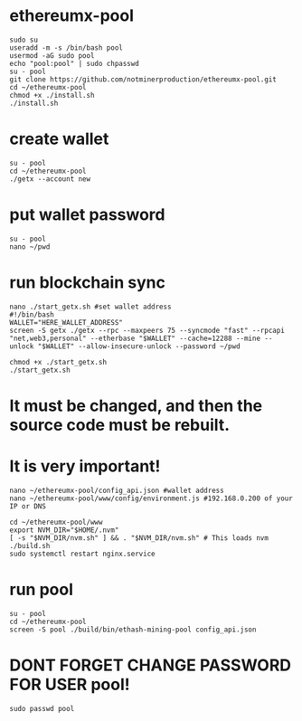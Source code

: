 # ethereumx-pool
    sudo su
    useradd -m -s /bin/bash pool
    usermod -aG sudo pool
    echo "pool:pool" | sudo chpasswd
    su - pool
    git clone https://github.com/notminerproduction/ethereumx-pool.git
    cd ~/ethereumx-pool
    chmod +x ./install.sh
    ./install.sh

# create wallet
    su - pool
    cd ~/ethereumx-pool
    ./getx --account new

# put wallet password
    su - pool
    nano ~/pwd

# run blockchain sync
    nano ./start_getx.sh #set wallet address
    #!/bin/bash
    WALLET="HERE_WALLET_ADDRESS"
    screen -S getx ./getx --rpc --maxpeers 75 --syncmode "fast" --rpcapi "net,web3,personal" --etherbase "$WALLET" --cache=12288 --mine --unlock "$WALLET" --allow-insecure-unlock --password ~/pwd
    
    chmod +x ./start_getx.sh
    ./start_getx.sh

# It must be changed, and then the source code must be rebuilt. 
# It is very important!
    nano ~/ethereumx-pool/config_api.json #wallet address
    nano ~/ethereumx-pool/www/config/environment.js #192.168.0.200 of your IP or DNS
    
    cd ~/ethereumx-pool/www
    export NVM_DIR="$HOME/.nvm"
    [ -s "$NVM_DIR/nvm.sh" ] && . "$NVM_DIR/nvm.sh" # This loads nvm
    ./build.sh
    sudo systemctl restart nginx.service

# run pool
    su - pool
    cd ~/ethereumx-pool
    screen -S pool ./build/bin/ethash-mining-pool config_api.json

# DONT FORGET CHANGE PASSWORD FOR USER pool!
    sudo passwd pool
